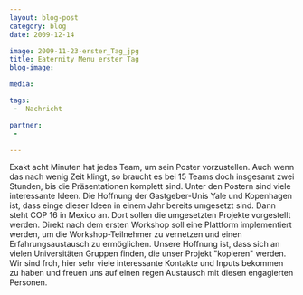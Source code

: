 ```yaml
---
layout: blog-post
category: blog
date: 2009-12-14

image: 2009-11-23-erster_Tag_jpg
title: Eaternity Menu erster Tag
blog-image:  

media: 

tags:
 -  Nachricht

partner:
 -  

---
```


Exakt acht Minuten hat jedes Team, um sein Poster vorzustellen. Auch wenn das nach wenig Zeit klingt, so braucht es bei 15 Teams doch insgesamt zwei Stunden, bis die Präsentationen komplett sind. Unter den Postern sind viele interessante Ideen. Die Hoffnung der Gastgeber-Unis Yale und Kopenhagen ist, dass einge dieser Ideen in einem Jahr bereits umgesetzt sind. Dann steht COP 16 in Mexico an. Dort sollen die umgesetzten Projekte vorgestellt werden. Direkt nach dem ersten Workshop soll eine Plattform implementiert werden, um die Workshop-Teilnehmer zu vernetzen und einen Erfahrungsaustausch zu ermöglichen. Unsere Hoffnung ist, dass sich an vielen Universitäten Gruppen finden, die unser Projekt "kopieren" werden. Wir sind froh, hier sehr viele interessante Kontakte und Inputs bekommen zu haben und freuen uns auf einen regen Austausch mit diesen engagierten Personen. 
 


 
